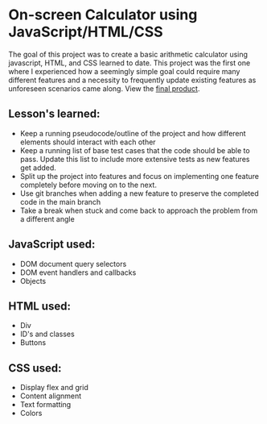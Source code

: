 <h1>On-screen Calculator using JavaScript/HTML/CSS</h1>

<p>The goal of this project was to create a basic arithmetic calculator using javascript, HTML, and CSS learned to date. This project was the first one where I experienced how a seemingly simple goal could require many different features and a necessity to frequently update existing features as unforeseen scenarios came along. View the <a href='https://michaeljchong.github.io/calculator/'>final product</a>.</p>

<h2>Lesson's learned:</h2>
<ul>
    <li>Keep a running pseudocode/outline of the project and how different elements should interact with each other</li>
    <li>Keep a running list of base test cases that the code should be able to pass. Update this list to include more extensive tests as new features get added.</li>
    <li>Split up the project into features and focus on implementing one feature completely before moving on to the next.</li>
    <li>Use git branches when adding a new feature to preserve the completed code in the main branch</li>
    <li>Take a break when stuck and come back to approach the problem from a different angle</li>
</ul>

<h2>JavaScript used:</h2>
<ul>
    <li>DOM document query selectors</li>
    <li>DOM event handlers and callbacks</li>
    <li>Objects</li>
</ul>

<h2>HTML used:</h2>
<ul>
    <li>Div</li>
    <li>ID's and classes</li>
    <li>Buttons</li>
</ul>

<h2>CSS used:</h2>
<ul>
    <li>Display flex and grid</li>
    <li>Content alignment</li>
    <li>Text formatting</li>
    <li>Colors</li>
</ul>